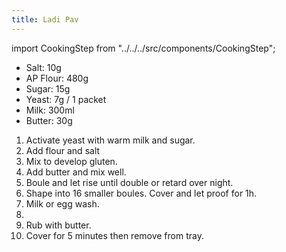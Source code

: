 ```yaml
---
title: Ladi Pav
---
```


import CookingStep from "../../../src/components/CookingStep";

- Salt: 10g
- AP Flour: 480g
- Sugar: 15g
- Yeast: 7g / 1 packet
- Milk: 300ml
- Butter: 30g

1. Activate yeast with warm milk and sugar.
1. Add flour and salt
1. Mix to develop gluten.
1. Add butter and mix well.
1. Boule and let rise until double or retard over night.
1. Shape into 16 smaller boules. Cover and let proof for 1h.
1. Milk or egg wash.
1. <CookingStep temp="180" time="20 minutes" preheat />
1. Rub with butter.
1. Cover for 5 minutes then remove from tray.
